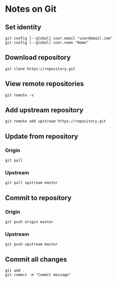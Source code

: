 # Notes on Git

## Set identity

~~~~
git config [--global] user.email "user@email.com"
git config [--global] user.name "Name"
~~~~

## Download repository
`git clone https://repository.git`

## View remote repositories
`git remote -v`

## Add upstream repository
`git remote add upstream https://repository.git`

## Update from repository

### Origin
`git pull`

### Upstream
`git pull upstream master`

## Commit to repository

### Origin
`git push origin master`

### Upstream
`git push upstream master`

## Commit all changes
~~~~
git add .
git commit -m "Commit message"
~~~~
